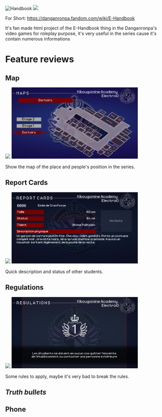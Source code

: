 ![Handbook](https://static.wikia.nocookie.net/danganronpa/images/6/61/Truth_Bullet_Chapter_2_%286%29.png/revision/latest?cb=20170205023150) <img src="https://www.gameuidatabase.com/uploads/Danganronpa-V3-Killing-Harmony05262020-041558.jpg" width=380>

For Short: https://danganronpa.fandom.com/wiki/E-Handbook

It's fan made html project of the E-Handbook thing in the Danganronpa's video games for roleplay purpose, it's very useful in the series cause it's contain numerous informations

# Feature reviews

## Map 

<img src="https://gameuidatabase.com/uploads/Danganronpa-V3-Killing-Harmony05262020-041714.jpg" width=400> <img src="https://github.com/LuNekon/electroid/blob/main/src/carte.png" width=400>

Show the map of the place and people's position in the series.

## Report Cards

<img src="https://pm1.narvii.com/6561/cbfc2ed47b44d6958018e602a716a0bc64b276d2_hq.jpg" width=400> <img src="https://github.com/LuNekon/electroid/blob/main/src/6.png" width=400>

Quick description and status of other students.

## Regulations

<img src="https://i.kym-cdn.com/photos/images/original/001/363/912/63b.png" width=400> <img src="https://github.com/LuNekon/electroid/blob/main/src/1.png" width=400>

Some rules to apply, maybe it's very bad to break the rules.


## *Truth bullets*

## Phone
